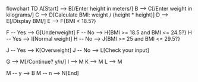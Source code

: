 flowchart TD
  A[Start] --> B[/Enter height in meters/]
  B --> C[/Enter weight in kilograms/]
  C --> D[Calculate BMI: weight / (height * height)]
  D --> E[/Display BMI/]
  E --> F{BMI < 18.5?}
  
  F -- Yes --> G[Underweight]
  F -- No --> H{BMI >= 18.5 and BMI <= 24.5?}
  H -- Yes --> I[Normal weight]
  H -- No --> J{BMI >= 25 and BMI <= 29.5?}
  
  J -- Yes --> K[Overweight]
  J -- No --> L[Check your input]
  
  G --> M[/Continue? y/n/]
  I --> M
  K --> M
  L --> M
  
  M -- y --> B
  M -- n --> N[End]
